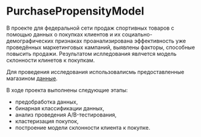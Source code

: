 # PurchasePropensityModel

В проекте для федеральной сети продаж спортивных товаров с помощью данных о покупках клиентов и их социально-демографических признаках проанализирована эффективность уже проведённых маркетинговых кампаний, выявлены факторы, способные повысить продажи. Результатом ислледования явлчется модель склонности клинетов к покупкам.  
  
Для проведения исследования использовалисмь предоставленные магазином [данные](https://drive.google.com/drive/folders/1wk3vMP8PnMIgzNz1Rfkbp8ZCylz5dPsk).  

    
В ходе проекта выполнены следующие этапы:
- предобработка данных,  
- бинарная классификации данных,  
- анализ проведения A/B-тестирования,  
- кластеризация покупок,  
- построение модели склонности клиента к покупке.

